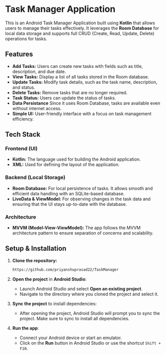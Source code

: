 # Task Manager Application

This is an Android Task Manager Application built using **Kotlin** that allows users to manage their tasks effectively. It leverages the **Room Database** for local data storage and supports full CRUD (Create, Read, Update, Delete) operations for tasks.

## Features

- **Add Tasks:** Users can create new tasks with fields such as title, description, and due date.
- **View Tasks:** Display a list of all tasks stored in the Room database.
- **Update Tasks:** Modify task details, such as the task name, description, and status.
- **Delete Tasks:** Remove tasks that are no longer required.
- **Task Status:** Users can update the status of tasks.
- **Data Persistance** Since it uses Room Database, tasks are available even without internet access.
- **Simple UI:** User-friendly interface with a focus on task management efficiency.

## Tech Stack

### Frontend (UI)
- **Kotlin:** The language used for building the Android application.
- **XML:** Used for defining the layout of the application.

### Backend (Local Storage)
- **Room Database:** For local persistence of tasks. It allows smooth and efficient data handling with an SQLite-based database.
- **LiveData & ViewModel:** For observing changes in the task data and ensuring that the UI stays up-to-date with the database.

### Architecture
- **MVVM (Model-View-ViewModel):** The app follows the MVVM architecture pattern to ensure separation of concerns and scalability.

## Setup & Installation

1. **Clone the repository:**
   ```bash
   https://github.com/priyanshuprasad22/TaskManager
2. **Open the project** in **Android Studio**:
    - Launch Android Studio and select **Open an existing project**.
    - Navigate to the directory where you cloned the project and select it.

3. **Sync the project** to install dependencies:
    - After opening the project, Android Studio will prompt you to sync the project. Make sure to sync to install all dependencies.

4. **Run the app**:
    - Connect your Android device or start an emulator.
    - Click on the **Run** button in Android Studio or use the shortcut `Shift + F10`.
